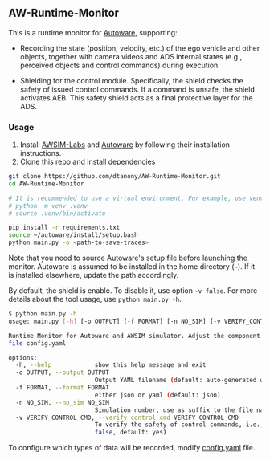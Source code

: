 ## AW-Runtime-Monitor

This is a runtime monitor for [Autoware](https://github.com/dtanony/autoware0412), supporting:
- Recording the state (position, velocity, etc.) of the ego vehicle and other objects, 
together with camera videos and ADS internal states (e.g., perceived objects and control commands) during execution.

- Shielding for the control module. Specifically, the shield checks the safety of issued control commands. 
If a command is unsafe, the shield activates AEB. This safety shield acts as a final protective layer for the ADS.

### Usage
1. Install [AWSIM-Labs](https://github.com/dtanony/AWSIM-Labs) and [Autoware](https://github.com/dtanony/autoware0412) 
by following their installation instructions.
2. Clone this repo and install dependencies
```bash
git clone https://github.com/dtanony/AW-Runtime-Monitor.git
cd AW-Runtime-Monitor

# It is recommended to use a virtual environment. For example, use venv
# python -m venv .venv
# source .venv/bin/activate

pip install -r requirements.txt
source ~/autoware/install/setup.bash
python main.py -o <path-to-save-traces>
```

Note that you need to source Autoware's setup file before launching the monitor.
Autoware is assumed to be installed in the home directory (`~`). 
If it is installed elsewhere, update the path accordingly.

By default, the shield is enable. To disable it, use option `-v false`.
For more details about the tool usage, use `python main.py -h`.

```bash
$ python main.py -h
usage: main.py [-h] [-o OUTPUT] [-f FORMAT] [-n NO_SIM] [-v VERIFY_CONTROL_CMD]

Runtime Monitor for Autoware and AWSIM simulator. Adjust the component to record data by modifying
file config.yaml

options:
  -h, --help            show this help message and exit
  -o OUTPUT, --output OUTPUT
                        Output YAML filename (default: auto-generated with timestamp)
  -f FORMAT, --format FORMAT
                        either json or yaml (default: json)
  -n NO_SIM, --no_sim NO_SIM
                        Simulation number, use as suffix to the file name (default: 1)
  -v VERIFY_CONTROL_CMD, --verify_control_cmd VERIFY_CONTROL_CMD
                        To verify the safety of control commands, i.e., enable shielding (true or
                        false, default: yes)
```

To configure which types of data will be recorded, modify [config.yaml](config.yaml) file.
